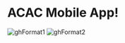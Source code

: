 # ACAC Mobile App!

![ghFormat1](https://github.com/user-attachments/assets/44dd3171-565f-4bdc-aeb0-3edbe50b4ef5)
![ghFormat2](https://github.com/user-attachments/assets/2a2011e7-ce4b-4f45-9e83-bfeb40e893fc)



